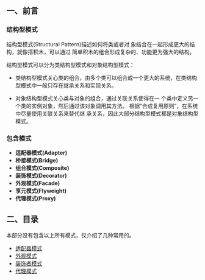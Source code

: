 ## 一、前言

### 结构型模式

结构型模式\(Structural Pattern\)描述如何将类或者对 象结合在一起形成更大的结构，就像搭积木，可以通过 简单积木的组合形成复杂的、功能更为强大的结构。

结构型模式可以分为类结构型模式和对象结构型模式：

* 类结构型模式关心类的组合，由多个类可以组合成一个更大的系统，在类结构型模式中一般只存在继承关系和实现关系。 

* 对象结构型模式关心类与对象的组合，通过关联关系使得在一 个类中定义另一个类的实例对象，然后通过该对象调用其方法。 根据“合成复用原则”，在系统中尽量使用关联关系来替代继 承关系，因此大部分结构型模式都是对象结构型模式。

### **包含模式**

* **适配器模式\(Adapter\)**
* **桥接模式\(Bridge\)**
* **组合模式\(Composite\)**
* **装饰模式\(Decorator\)**
* **外观模式\(Facade\)**
* **享元模式\(Flyweight\)**
* **代理模式\(Proxy\)**


## 二、目录

本部分没有包含以上所有模式，仅介绍了几种常用的。

- [适配器模式](Structural-Patterns/Adapter-Pattern.md)
- [外观模式](Structural-Patterns/Facade-Pattern.md)
- [装饰者模式](Structural-Patterns/Decorator-Pattern.md)
- [代理模式](Structural-Patterns/Proxy-Pattern.md)